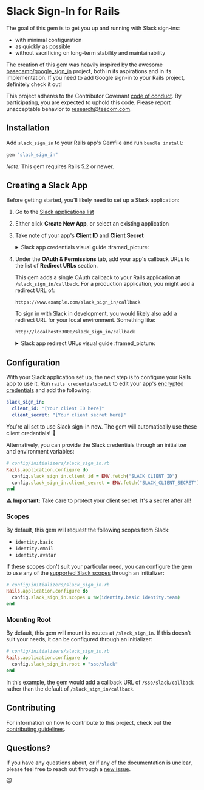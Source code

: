 # Slack Sign-In for Rails

The goal of this gem is to get you up and running with Slack sign-ins:

  - with minimal configuration
  - as quickly as possible
  - without sacrificing on long-term stability and maintainability

The creation of this gem was heavily inspired by the awesome
[basecamp/google_sign_in](https://github.com/basecamp/google_sign_in) project,
both in its aspirations and in its implementation. If you need to add Google
sign-in to your Rails project, definitely check it out!

This project adheres to the Contributor Covenant
[code of conduct](./CODE_OF_CONDUCT.md). By participating, you are expected to
uphold this code. Please report unacceptable behavior to
research@teecom.com.

## Installation

Add `slack_sign_in` to your Rails app's Gemfile and run `bundle install`:

```ruby
gem "slack_sign_in"
```

*Note:* This gem requires Rails 5.2 or newer.

## Creating a Slack App

Before getting started, you'll likely need to set up a Slack application:

  1. Go to the [Slack applications list](https://api.slack.com/apps)

  2. Either click **Create New App**, or select an existing application

  3. Take note of your app's **Client ID** and **Client Secret**

     <details>
       <summary>Slack app credentials visual guide :framed_picture:</summary>

       ![Slack App Credentials](./doc/images/app_credentials.png)
     </details>

  4. Under the **OAuth & Permissions** tab, add your app's callback URLs to the
     list of **Redirect URLs** section.

     This gem adds a single OAuth callback to your Rails application at
     `/slack_sign_in/callback`. For a production application, you might add a
     redirect URL of:

     ```
     https://www.example.com/slack_sign_in/callback
     ```

     To sign in with Slack in development, you would likely also add a redirect
     URL for your local environment. Something like:

     ```
     http://localhost:3000/slack_sign_in/callback
     ```

     <details>
       <summary>Slack app redirect URLs visual guide :framed_picture:</summary>

       ![Slack App Redirect URLs](./doc/images/redirect_urls.png)
     </details>

## Configuration

With your Slack application set up, the next step is to configure your Rails
app to use it. Run `rails credentials:edit` to edit your app's
[encrypted credentials](https://guides.rubyonrails.org/security.html#custom-credentials)
and add the following:

```yaml
slack_sign_in:
  client_id: "[Your client ID here]"
  client_secret: "[Your client secret here]"
```

You're all set to use Slack sign-in now. The gem will automatically use these
client credentials! :tada:

Alternatively, you can provide the Slack credentials through an initializer
and environment variables:

```ruby
# config/initializers/slack_sign_in.rb
Rails.application.configure do
  config.slack_sign_in.client_id = ENV.fetch("SLACK_CLIENT_ID")
  config.slack_sign_in.client_secret = ENV.fetch("SLACK_CLIENT_SECRET")
end
```

**:warning: Important:** Take care to protect your client secret. It's a secret
after all!

### Scopes

By default, this gem will request the following scopes from Slack:

  - `identity.basic`
  - `identity.email`
  - `identity.avatar`

If these scopes don't suit your particular need, you can configure the gem to
use any of the
[supported Slack scopes](https://api.slack.com/docs/sign-in-with-slack#identity_scopes)
through an initializer:

```ruby
# config/initializers/slack_sign_in.rb
Rails.application.configure do
  config.slack_sign_in.scopes = %w(identity.basic identity.team)
end
```

### Mounting Root

By default, this gem will mount its routes at `/slack_sign_in`. If this doesn't
suit your needs, it can be configured through an initializer:

```ruby
# config/initializers/slack_sign_in.rb
Rails.application.configure do
  config.slack_sign_in.root = "sso/slack"
end
```

In this example, the gem would add a callback URL of `/sso/slack/callback`
rather than the default of `/slack_sign_in/callback`.

## Contributing

For information on how to contribute to this project, check out the
[contributing guidelines](./CONTRIBUTING.md).

## Questions?

If you have any questions about, or if any of the documentation is unclear,
please feel free to reach out through a
[new issue](https://github.com/TEECOM/slack_sign_in/issues/new?labels=documentation%20:writing_hand:).

:smiley_cat:
